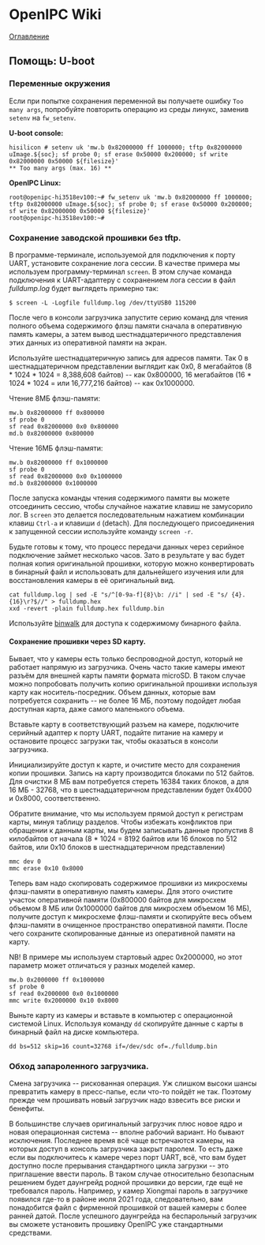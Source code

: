 # OpenIPC Wiki
[Оглавление](../README.md)

Помощь: U-boot
------------

### Переменные окружения

Если при попытке сохранения переменной вы получаете ошибку `Too many args`,
попробуйте повторить операцию из среды линукс, заменив `setenv` на `fw_setenv`.

__U-boot console:__
```
hisilicon # setenv uk 'mw.b 0x82000000 ff 1000000; tftp 0x82000000 uImage.${soc}; sf probe 0; sf erase 0x50000 0x200000; sf write 0x82000000 0x50000 ${filesize}'
** Too many args (max. 16) **
```

__OpenIPC Linux:__
```
root@openipc-hi3518ev100:~# fw_setenv uk 'mw.b 0x82000000 ff 1000000; tftp 0x82000000 uImage.${soc}; sf probe 0; sf erase 0x50000 0x200000; sf write 0x82000000 0x50000 ${filesize}'
root@openipc-hi3518ev100:~#
```

### Сохранение заводской прошивки без tftp.

В программе-терминале, используемой для подключения к порту UART, установите
сохранение лога сессии. В качестве примера мы используем программу-терминал
`screen`. В этом случае команда подключения к UART-адаптеру с сохранением лога
сессии в файл _fulldump.log_ будет выглядеть примерно так:

```
$ screen -L -Logfile fulldump.log /dev/ttyUSB0 115200
```

После чего в консоли загрузчика запустите серию команд для чтения полного объема
содержимого флэш памяти сначала в оперативную память камеры, а затем вывод
шестнадцатеричного представления этих данных из оперативной памяти на экран.

Используйте шестнадцатеричную запись для адресов памяти.
Так 0 в шестнадцатеричном представлении выглядит как 0x0,
8 мегабайтов (8 * 1024 * 1024 = 8,388,608 байтов) -- как 0x800000,
16 мегабайтов (16 * 1024 * 1024 = или 16,777,216 байтов) -- как 0x1000000.

Чтение 8МБ флэш-памяти:

```
mw.b 0x82000000 ff 0x800000
sf probe 0
sf read 0x82000000 0x0 0x800000
md.b 0x82000000 0x800000
```

Чтение 16МБ флэш-памяти:

```
mw.b 0x82000000 ff 0x1000000
sf probe 0
sf read 0x82000000 0x0 0x1000000
md.b 0x82000000 0x1000000
```

После запуска команды чтения содержимого памяти вы можете отсоединить сессию,
чтобы случайное нажатие клавиш не замусорило лог. В `screen` это делается
последовательным нажатием комбинации клавиш `Ctrl-a` и клавиши `d` (detach).
Для последующего присоединения к запущенной сессии используйте команду
`screen -r`.

Будьте готовы к тому, что процесс передачи данных через серийное подключение
займет несколько часов. Зато в результате у вас будет полная копия оригинальной
прошивки, которую можно конвертировать в бинарный файл и использовать для дальнейшего
изучения или для восстановления камеры в её оригинальный вид.

```
cat fulldump.log | sed -E "s/^[0-9a-f]{8}\b: //i" | sed -E "s/ {4}.{16}\r?$//" > fulldump.hex
xxd -revert -plain fulldump.hex fulldump.bin
```

Используйте [binwalk](https://github.com/ReFirmLabs/binwalk) для доступа к содержимому
бинарного файла.

#### Сохранение прошивки через SD карту.

Бывает, что у камеры есть только беспроводной доступ, который не работает
напрямую из загрузчика. Очень часто такие камеры имеют разъём для внешней карты
памяти формата microSD. В таком случае можно попробовать получить копию
оригинальной прошивки используя карту как носитель-посредник. Объем данных,
которые вам потребуется сохранить -- не более 16 МБ, поэтому подойдет любая
доступная карта, даже самого маленького объема.

Вставьте карту в соответствующий разъем на камере, подключите серийный адаптер
к порту UART, подайте питание на камеру и остановите процесс загрузки так,
чтобы оказаться в консоли загрузчика.

Инициализируйте доступ к карте, и очистите место для сохранения копии прошивки.
Запись на карту производится блоками по 512 байтов. Для очистки 8 МБ вам
потребуется стереть 16384 таких блоков, а для 16 МБ - 32768, что в
шестнадцатеричном представлении будет 0x4000 и 0x8000, соответственно.

Обратите внимание, что мы используем прямой доступ к регистрам карты, минуя
таблицу разделов. Чтобы избежать конфликтов при обращении к данным карты, мы
будем записывать данные пропустив 8 килобайтов от начала (8 * 1024 = 8192 байтов
или 16 блоков по 512 байтов, или 0x10 блоков в шестнадцатеричном представлении)

```
mmc dev 0
mmc erase 0x10 0x8000
```

Теперь вам надо скопировать содержимое прошивки из микросхемы флэш-памяти в
оперативную память камеры. Для этого очистите участок оперативной памяти
(0x800000 байтов для микросхем объемом 8 МБ или 0x1000000 байтов для микросхем
объемом 16 МБ), получите доступ к микросхеме флэш-памяти и скопируйте весь объем
флэш-памяти в очищенное пространство оперативной памяти. После чего сохраните
скопированные данные из оперативной памяти на карту.

NB! В примере мы используем стартовый адрес 0x2000000, но этот параметр может
отличаться у разных моделей камер.

```
mw.b 0x2000000 ff 0x1000000
sf probe 0
sf read 0x2000000 0x0 0x1000000
mmc write 0x2000000 0x10 0x8000
```

Выньте карту из камеры и вставьте в компьютер с операционной системой Linux.
Используя команду `dd` скопируйте данные с карты в бинарный файл на диске
компьютера.

```
dd bs=512 skip=16 count=32768 if=/dev/sdc of=./fulldump.bin
```


### Обход запароленного загрузчика.

Смена загрузчика -- рискованная операция. Уж слишком высоки шансы превратить
камеру в пресс-папье, если что-то пойдёт не так. Поэтому прежде чем прошивать
новый загрузчик надо взвесить все риски и бенефиты.

В большинстве случаев оригинальный загрузчик плюс новое ядро и новая
операционная система -- вполне рабочий вариант. Но бывают исключения.
Последнее время всё чаще встречаются камеры, на которых доступ в консоль
загрузчика закрыт паролем. То есть даже если вы подключитесь к камере через
порт UART, всё, что вам будет доступно после прерывания стандартного цикла
загрузки -- это приглашение ввести пароль. В таком случае относительно
безопасным решением будет даунгрейд родной прошивки до версии, где ещё не
требовался пароль. Например, у камер Xiongmai пароль в загрузчике появился
где-то в районе июля 2021 года, следовательно, вам понадобится файл с фирменной
прошивкой от вашей камеры с более ранней датой. После успешного даунгрейда на
беспарольный загрузчик вы сможете установить прошивку OpenIPC уже стандартными
средствами.

